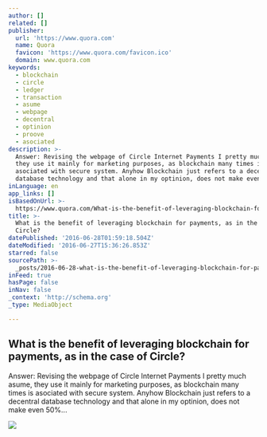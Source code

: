 ```yaml
---
author: []
related: []
publisher:
  url: 'https://www.quora.com'
  name: Quora
  favicon: 'https://www.quora.com/favicon.ico'
  domain: www.quora.com
keywords:
  - blockchain
  - circle
  - ledger
  - transaction
  - asume
  - webpage
  - decentral
  - optinion
  - proove
  - asociated
description: >-
  Answer: Revising the webpage of Circle Internet Payments I pretty much asume,
  they use it mainly for marketing purposes, as blockchain many times is
  asociated with secure system. Anyhow Blockchain just refers to a decentral
  database technology and that alone in my optinion, does not make even 50%...
inLanguage: en
app_links: []
isBasedOnUrl: >-
  https://www.quora.com/What-is-the-benefit-of-leveraging-blockchain-for-payments-as-in-the-case-of-Circle
title: >-
  What is the benefit of leveraging blockchain for payments, as in the case of
  Circle?
datePublished: '2016-06-28T01:59:18.504Z'
dateModified: '2016-06-27T15:36:26.853Z'
starred: false
sourcePath: >-
  _posts/2016-06-28-what-is-the-benefit-of-leveraging-blockchain-for-payments-a.md
inFeed: true
hasPage: false
inNav: false
_context: 'http://schema.org'
_type: MediaObject

---
```

<article style=""><h1>What is the benefit of leveraging blockchain for payments, as in the case of Circle?</h1><p>Answer: Revising the webpage of Circle Internet Payments I pretty much asume, they use it mainly for marketing purposes, as blockchain many times is asociated with secure system. Anyhow Blockchain just refers to a decentral database technology and that alone in my optinion, does not make even 50%...</p><img src="https://qsf.ec.quoracdn.net/-images.new_grid.fb_share_default.pnge6dde9cfa6e03c43.png" /></article>